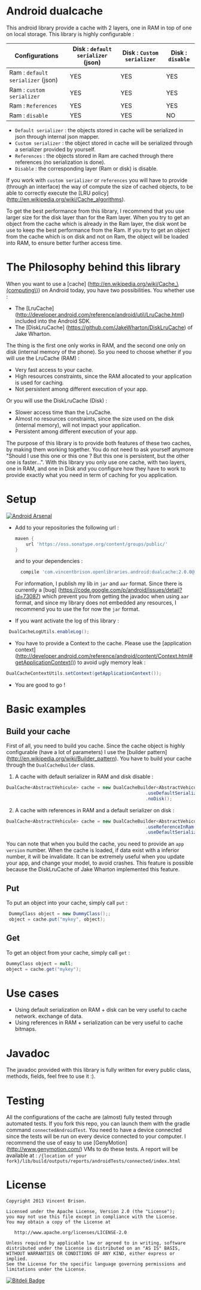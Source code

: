 Android dualcache
=================
This android library provide a cache with 2 layers, one in RAM in top of one on local storage.
This library is highly configurable :

| Configurations | Disk : `default serializer` (json) | Disk : `Custom serializer` | Disk : `disable` |
| -------------- | ---------------------------------- | -------------------------- | ---------------- |
| Ram : `default serializer` (json) | YES | YES | YES |
| Ram : `custom serializer` | YES | YES | YES |
| Ram : `References` | YES | YES | YES |
| Ram : `disable` | YES | YES | NO |

 - `Default serializer` : the objects stored in cache will be serialized in json through internal json mapper.
 - `Custom serializer` : the object stored in cache will be serialized through a serializer provided by yourself.
 - `References` : the objects stored in Ram are cached through there references (no serialization is done).
 - `Disable` : the corresponding layer (Ram or disk) is disable.

If you work with `custom serializer` or `references` you will have to provide (through an interface) the
way of compute the size of cached objects, to be able to correctly execute the [LRU policy] (http://en.wikipedia.org/wiki/Cache_algorithms).

To get the best performance from this library, I recommend that you use larger size for the disk layer than
for the Ram layer. When you try to get an object from the cache which is already in the Ram layer, the disk wont be
use to keep the best performance from the Ram. If you try to get an object from the cache which is on disk and not on Ram,
the object will be loaded into RAM, to ensure better further access time.

The Philosophy behind this library
==================================
When you want to use a [cache] (http://en.wikipedia.org/wiki/Cache_\(computing\)) on Android today, you have two possibilities. You whether use :
 - The [LruCache] (http://developer.android.com/reference/android/util/LruCache.html) included into the Android SDK.
 - The [DiskLruCache] (https://github.com/JakeWharton/DiskLruCache) of Jake Wharton.

The thing is the first one only works in RAM, and the second one only on disk (internal memory of the phone). So you need to choose
whether if you will use the LruCache (RAM) :
 - Very fast access to your cache.
 - High resources constraints, since the RAM allocated to your application is used for caching.
 - Not persistent among different execution of your app.

Or you will use the DiskLruCache (Disk) :
 - Slower access time than the LruCache.
 - Almost no resources constraints, since the size used on the disk (internal memory), will not impact your application.
 - Persistent among different execution of your app.

The purpose of this library is to provide both features of these two caches, by making them working together. You do not need
to ask yourself anymore "Should I use this one or this one ? But this one is persistent, but the other one is faster...".
With this library you only use one cache, with two layers, one in RAM, and one in Disk and you configure how they have to work
to provide exactly what you need in term of caching for you application.


Setup
=====

[![Android Arsenal](https://img.shields.io/badge/Android%20Arsenal-android--easy--cache-brightgreen.svg?style=flat)](https://android-arsenal.com/details/1/1377)

 - Add to your repositories the following url :
 
   ```gradle
   maven {
       url 'https://oss.sonatype.org/content/groups/public/'
   }
   ```
   and to your dependencies :
   
   ```gradle
     compile 'com.vincentbrison.openlibraries.android:dualcache:2.0.0@jar'

   ```

   For information, I publish my lib in `jar` and `aar` format. Since there is currently a [bug] (https://code.google.com/p/android/issues/detail?id=73087)
   which prevent you from getting the javadoc when using `aar` format, and since my library does not
   embedded any resources, I recommend you to use the for now the `jar` format.

    
 - If you want activate the log of this library :
 
  ```Java
   DualCacheLogUtils.enableLog();
  ```
 - You have to provide a Context to the cache. Please use the [application context] (http://developer.android.com/reference/android/content/Context.html#getApplicationContext())
 to avoid ugly memory leak : 
 
  ```Java
  DualCacheContextUtils.setContext(getApplicationContext());
  ```
  
 - You are good to go !
  
Basic examples
==============

Build your cache
---------------
 First of all, you need to build you cache. Since the cache object is highly configurable (have a lot of parameters)
 I use the [builder pattern] (http://en.wikipedia.org/wiki/Builder_pattern).
 You have to build your cache through the `DualCacheBuilder` class.
 1. A cache with default serializer in RAM and disk disable :
 
 ```Java
 DualCache<AbstractVehicule> cache = new DualCacheBuilder<AbstractVehicule>(CACHE_NAME, TEST_APP_VERSION, AbstractVehicule.class)
                                                     .useDefaultSerializerInRam(RAM_MAX_SIZE)
                                                     .noDisk();
 ```

 2. A cache with references in RAM and a default serializer on disk :

 ```Java
 DualCache<AbstractVehicule> cache = new DualCacheBuilder<AbstractVehicule>(CACHE_NAME, TEST_APP_VERSION, AbstractVehicule.class)
                                                     .useReferenceInRam(RAM_MAX_SIZE, new SizeOfVehiculeForTesting())
                                                     .useDefaultSerializerInDisk(DISK_MAX_SIZE, true);
 ```
You can note that when you build the cache, you need to provide an `app version` number. When the cache
is loaded, if data exist with a inferior number, it will be invalidate. It can be extremely useful when
you update your app, and change your model, to avoid crashes. This feature is possible because the DiskLruCache of Jake Wharton
implemented this feature.

Put
---
To put an object into your cache, simply call `put` :

```Java
 DummyClass object = new DummyClass();;
 object = cache.put("mykey", object);
  ```

Get
---
To get an object from your cache, simply call `get` :

 ```Java
 DummyClass object = null;
 object = cache.get("mykey");
  ```

Use cases
=========
 - Using default serialization on RAM + disk can be very useful to cache network. exchange of data.
 - Using references in RAM + serialization can be very useful to cache bitmaps.

Javadoc
=======
The javadoc provided with this library is fully written for every public class, methods, fields, feel
free to use it :).

Testing
=======
All the configurations of the cache are (almost) fully tested through automated tests. If you fork
this repo, you can launch them with the gradle command `connectedAndroidTest`.
You need to have a device connected since the tests will be run on every device connected to your computer.
I recommend the use of easy to use [GenyMotion] (http://www.genymotion.com/) VMs to do these tests.
A report will be available at : `/{location of your fork}/lib/build/outputs/reports/androidTests/connected/index.html`

License
=======

    Copyright 2013 Vincent Brison.

    Licensed under the Apache License, Version 2.0 (the "License");
    you may not use this file except in compliance with the License.
    You may obtain a copy of the License at

       http://www.apache.org/licenses/LICENSE-2.0

    Unless required by applicable law or agreed to in writing, software
    distributed under the License is distributed on an "AS IS" BASIS,
    WITHOUT WARRANTIES OR CONDITIONS OF ANY KIND, either express or implied.
    See the License for the specific language governing permissions and
    limitations under the License.

 


[![Bitdeli Badge](https://d2weczhvl823v0.cloudfront.net/vincentbrison/android-easy-cache/trend.png)](https://bitdeli.com/free "Bitdeli Badge")

